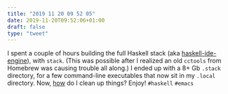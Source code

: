 ```yaml
---
title: "2019 11 20 09 52 05"
date: 2019-11-20T09:52:06+01:00
draft: false
type: "tweet"
---
```

I spent a couple of hours building the full Haskell stack (aka [haskell-ide-engine](https://github.com/haskell/haskell-ide-engine)), with `stack`. (This was possible after I realized an old `cctools` from Homebrew was causing trouble all along.) I ended up with a 8+ Gb `.stack` directory, for a few command-line executables that now sit in my `.local` directory. Now, [how](https://github.com/commercialhaskell/stack/issues/133) do I clean up things? Enjoy! `#haskell` `#emacs`
